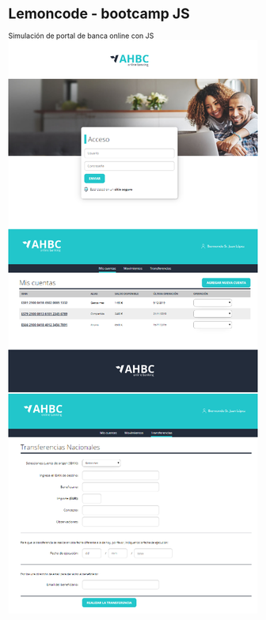# Lemoncode - bootcamp JS
Simulación de portal de banca online con JS
[![Login](https://github.com/sruizpdev/lemoncode-bootcamp-online-bank/blob/master/src/img/login.png "Login")](https://github.com/sruizpdev/lemoncode-bootcamp-online-bank/blob/master/src/img/login.png "Login")
[![Cuentas](https://github.com/sruizpdev/lemoncode-bootcamp-online-bank/blob/master/src/img/accounts.png "Accounts")](https://github.com/sruizpdev/lemoncode-bootcamp-online-bank/blob/master/src/img/accounts.png "Cuentas")
[![Transferencias](https://github.com/sruizpdev/lemoncode-bootcamp-online-bank/blob/master/src/img/transfer.png "Transferencias")](https://github.com/sruizpdev/lemoncode-bootcamp-online-bank/blob/master/src/img/transfer.png "Transferencias")
